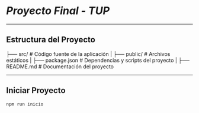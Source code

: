 # *Proyecto Final - TUP*
---

## Estructura del Proyecto
├── src/ # Código fuente de la aplicación
|
├── public/ # Archivos estáticos
|
├── package.json # Dependencias y scripts del proyecto
|
├── README.md # Documentación del proyecto

---

## Iniciar Proyecto
```bash
npm run inicio
